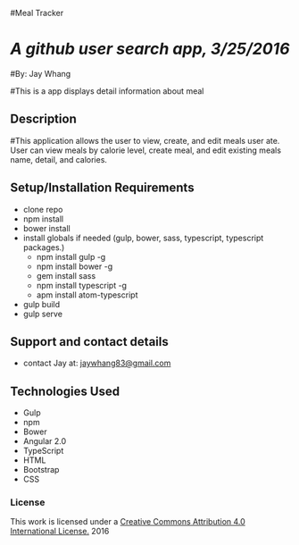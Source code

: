 #Meal Tracker

# _A github user search app, 3/25/2016_
#By: Jay Whang


#This is a app displays detail information about meal

## Description

#This application allows the user to view, create, and edit meals user ate. User can view meals by calorie level, create meal, and edit existing meals name, detail, and calories.

## Setup/Installation Requirements
- clone repo
- npm install
- bower install
- install globals if needed (gulp, bower, sass, typescript, typescript packages.)
  - npm install gulp -g
  - npm install bower -g
  - gem install sass
  - npm install typescript -g
  - apm install atom-typescript
- gulp build
- gulp serve

## Support and contact details
* contact Jay at: jaywhang83@gmail.com


## Technologies Used
* Gulp
* npm
* Bower
* Angular 2.0
* TypeScript
* HTML
* Bootstrap
* CSS

### License

This work is licensed under a [Creative Commons Attribution 4.0 International License.](http://creativecommons.org/licenses/by/4.0/) 2016
